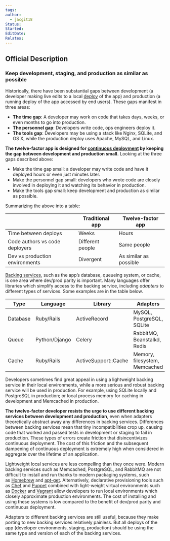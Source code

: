 ```yaml
---
tags: 
author:
  - jacgit18
Status: 
Started: 
EditDate: 
Relates:
---
```

## Official Description
### Keep development, staging, and production as similar as possible

Historically, there have been substantial gaps between development (a developer making live edits to a local [deploy](https://12factor.net/codebase) of the app) and production (a running deploy of the app accessed by end users). These gaps manifest in three areas:

- **The time gap**: A developer may work on code that takes days, weeks, or even months to go into production.
- **The personnel gap**: Developers write code, ops engineers deploy it.
- **The tools gap**: Developers may be using a stack like Nginx, SQLite, and OS X, while the production deploy uses Apache, MySQL, and Linux.

**The twelve-factor app is designed for [continuous deployment](http://avc.com/2011/02/continuous-deployment/) by keeping the gap between development and production small.** Looking at the three gaps described above:

- Make the time gap small: a developer may write code and have it deployed hours or even just minutes later.
- Make the personnel gap small: developers who wrote code are closely involved in deploying it and watching its behavior in production.
- Make the tools gap small: keep development and production as similar as possible.

Summarizing the above into a table:

||Traditional app|Twelve-factor app|
|---|---|---|
|Time between deploys|Weeks|Hours|
|Code authors vs code deployers|Different people|Same people|
|Dev vs production environments|Divergent|As similar as possible|

[Backing services](https://12factor.net/backing-services), such as the app’s database, queueing system, or cache, is one area where dev/prod parity is important. Many languages offer libraries which simplify access to the backing service, including _adapters_ to different types of services. Some examples are in the table below.

|Type|Language|Library|Adapters|
|---|---|---|---|
|Database|Ruby/Rails|ActiveRecord|MySQL, PostgreSQL, SQLite|
|Queue|Python/Django|Celery|RabbitMQ, Beanstalkd, Redis|
|Cache|Ruby/Rails|ActiveSupport::Cache|Memory, filesystem, Memcached|

Developers sometimes find great appeal in using a lightweight backing service in their local environments, while a more serious and robust backing service will be used in production. For example, using SQLite locally and PostgreSQL in production; or local process memory for caching in development and Memcached in production.

**The twelve-factor developer resists the urge to use different backing services between development and production**, even when adapters theoretically abstract away any differences in backing services. Differences between backing services mean that tiny incompatibilities crop up, causing code that worked and passed tests in development or staging to fail in production. These types of errors create friction that disincentivizes continuous deployment. The cost of this friction and the subsequent dampening of continuous deployment is extremely high when considered in aggregate over the lifetime of an application.

Lightweight local services are less compelling than they once were. Modern backing services such as Memcached, PostgreSQL, and RabbitMQ are not difficult to install and run thanks to modern packaging systems, such as [Homebrew](http://mxcl.github.com/homebrew/) and [apt-get](https://help.ubuntu.com/community/AptGet/Howto). Alternatively, declarative provisioning tools such as [Chef](http://www.opscode.com/chef/) and [Puppet](http://docs.puppetlabs.com/) combined with light-weight virtual environments such as [Docker](https://www.docker.com/) and [Vagrant](http://vagrantup.com/) allow developers to run local environments which closely approximate production environments. The cost of installing and using these systems is low compared to the benefit of dev/prod parity and continuous deployment.

Adapters to different backing services are still useful, because they make porting to new backing services relatively painless. But all deploys of the app (developer environments, staging, production) should be using the same type and version of each of the backing services.